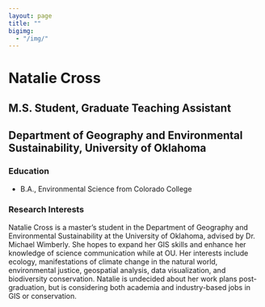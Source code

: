 ```yaml
---
layout: page
title: ""
bigimg: 
  - "/img/"
---
```


# Natalie Cross
## M.S. Student, Graduate Teaching Assistant
## Department of Geography and Environmental Sustainability, University of Oklahoma

### Education
- B.A., Environmental Science from Colorado College

### Research Interests
Natalie Cross is a master’s student in the Department of Geography and Environmental Sustainability at the University of Oklahoma, advised by Dr. Michael Wimberly. She hopes to expand her GIS skills and enhance her knowledge of science communication while at OU. Her interests include ecology, manifestations of climate change in the natural world, environmental justice, geospatial analysis, data visualization, and biodiversity conservation. Natalie is undecided about her work plans post-graduation, but is considering both academia and industry-based jobs in GIS or conservation.
